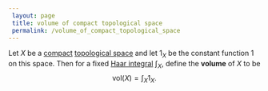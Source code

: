 ```yaml
---
 layout: page
 title: volume of compact topological space
 permalink: /volume_of_compact_topological_space
---
```


Let $X$ be a [compact](https://defsmath.github.io/DefsMath/compact) [topological space](https://defsmath.github.io/DefsMath/topological_space) and let $1_X$ be the constant function $1$ on this space. Then for a fixed [Haar integral](https://defsmath.github.io/DefsMath/Haar_integral) $\int_X$, define the **volume** of $X$ to be $$\text{vol}(X) = \int_X 1_X.$$